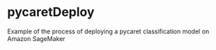 # pycaretDeploy
Example of the process of deploying a pycaret classification model on Amazon SageMaker
